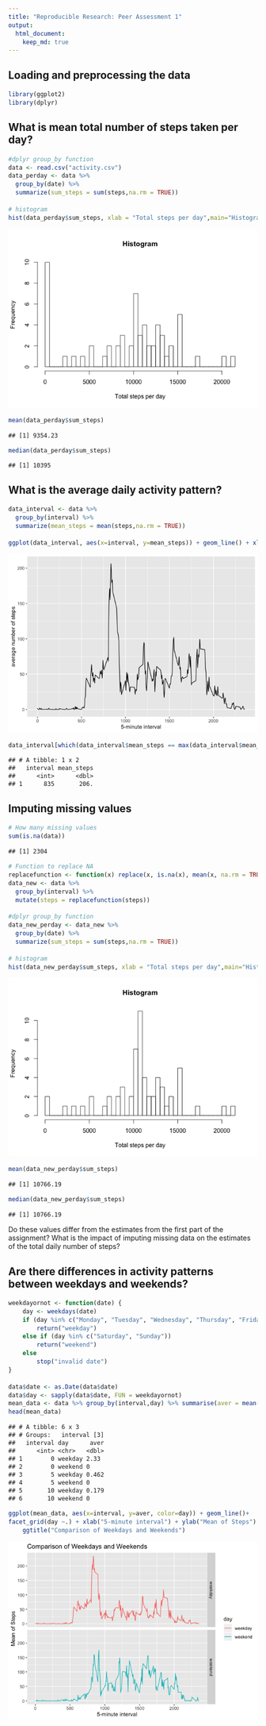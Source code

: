 ```yaml
---
title: "Reproducible Research: Peer Assessment 1"
output: 
  html_document:
    keep_md: true
---
```



## Loading and preprocessing the data


```r
library(ggplot2)
library(dplyr)
```

## What is mean total number of steps taken per day?


```r
#dplyr group_by function
data <- read.csv("activity.csv")
data_perday <- data %>% 
  group_by(date) %>% 
  summarize(sum_steps = sum(steps,na.rm = TRUE))

# histogram 
hist(data_perday$sum_steps, xlab = "Total steps per day",main="Histogram",breaks = 50)
```

![](PA1_template_files/figure-html/unnamed-chunk-1-1.png)<!-- -->

```r
mean(data_perday$sum_steps)
```

```
## [1] 9354.23
```

```r
median(data_perday$sum_steps)
```

```
## [1] 10395
```

## What is the average daily activity pattern?


```r
data_interval <- data %>% 
  group_by(interval) %>% 
  summarize(mean_steps = mean(steps,na.rm = TRUE))

ggplot(data_interval, aes(x=interval, y=mean_steps)) + geom_line() + xlab("5-minute interval") + ylab("average number of steps")
```

![](PA1_template_files/figure-html/unnamed-chunk-2-1.png)<!-- -->

```r
data_interval[which(data_interval$mean_steps == max(data_interval$mean_steps)),]
```

```
## # A tibble: 1 x 2
##   interval mean_steps
##      <int>      <dbl>
## 1      835       206.
```


## Imputing missing values

```r
# How many missing values 
sum(is.na(data))
```

```
## [1] 2304
```

```r
# Function to replace NA
replacefunction <- function(x) replace(x, is.na(x), mean(x, na.rm = TRUE))
data_new <- data %>% 
  group_by(interval) %>% 
  mutate(steps = replacefunction(steps))
  
#dplyr group_by function
data_new_perday <- data_new %>% 
  group_by(date) %>% 
  summarize(sum_steps = sum(steps,na.rm = TRUE))

# histogram 
hist(data_new_perday$sum_steps, xlab = "Total steps per day",main="Histogram",breaks = 50)
```

![](PA1_template_files/figure-html/unnamed-chunk-3-1.png)<!-- -->

```r
mean(data_new_perday$sum_steps)
```

```
## [1] 10766.19
```

```r
median(data_new_perday$sum_steps)
```

```
## [1] 10766.19
```
Do these values differ from the estimates from the first part of the assignment? What is the impact of imputing missing data on the estimates of the total daily number of steps?

## Are there differences in activity patterns between weekdays and weekends?

```r
weekdayornot <- function(date) {
    day <- weekdays(date)
    if (day %in% c("Monday", "Tuesday", "Wednesday", "Thursday", "Friday"))
        return("weekday")
    else if (day %in% c("Saturday", "Sunday"))
        return("weekend")
    else
        stop("invalid date")
}

data$date <- as.Date(data$date)
data$day <- sapply(data$date, FUN = weekdayornot)
mean_data <- data %>% group_by(interval,day) %>% summarise(aver = mean(steps, na.rm = TRUE))
head(mean_data)
```

```
## # A tibble: 6 x 3
## # Groups:   interval [3]
##   interval day      aver
##      <int> <chr>   <dbl>
## 1        0 weekday 2.33 
## 2        0 weekend 0    
## 3        5 weekday 0.462
## 4        5 weekend 0    
## 5       10 weekday 0.179
## 6       10 weekend 0
```

```r
ggplot(mean_data, aes(x=interval, y=aver, color=day)) + geom_line()+
facet_grid(day ~.) + xlab("5-minute interval") + ylab("Mean of Steps") +
    ggtitle("Comparison of Weekdays and Weekends")
```

![](PA1_template_files/figure-html/unnamed-chunk-4-1.png)<!-- -->
